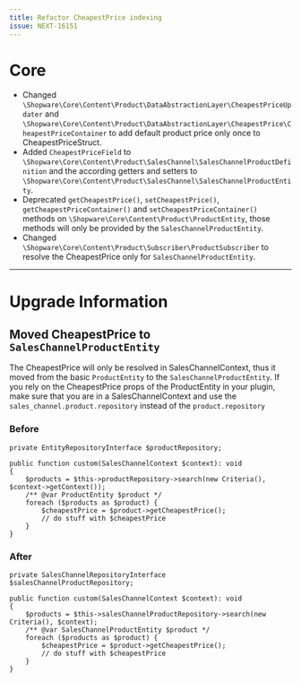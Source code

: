 ```yaml
---
title: Refactor CheapestPrice indexing
issue: NEXT-16151
---
```

# Core
* Changed `\Shopware\Core\Content\Product\DataAbstractionLayer\CheapestPriceUpdater` and `\Shopware\Core\Content\Product\DataAbstractionLayer\CheapestPrice\CheapestPriceContainer` to add default product price only once to CheapestPriceStruct.
* Added `CheapestPriceField` to `\Shopware\Core\Content\Product\SalesChannel\SalesChannelProductDefinition` and the according getters and setters to `\Shopware\Core\Content\Product\SalesChannel\SalesChannelProductEntity`.
* Deprecated `getCheapestPrice()`, `setCheapestPrice()`, `getCheapestPriceContainer()` and `setCheapestPriceContainer()` methods on `\Shopware\Core\Content\Product\ProductEntity`, those methods will only be provided by the `SalesChannelProductEntity`.
* Changed `\Shopware\Core\Content\Product\Subscriber\ProductSubscriber` to resolve the CheapestPrice only for `SalesChannelProductEntity`.
___
# Upgrade Information
## Moved CheapestPrice to `SalesChannelProductEntity`
The CheapestPrice will only be resolved in SalesChannelContext, thus it moved from the basic `ProductEntity` to the `SalesChannelProductEntity`.
If you rely on the CheapestPrice props of the ProductEntity in your plugin, make sure that you are in a SalesChannelContext and use the `sales_channel.product.repository` instead of the `product.repository`
### Before
```
private EntityRepositoryInterface $productRepository;

public function custom(SalesChannelContext $context): void
{
    $products = $this->productRepository->search(new Criteria(), $context->getContext());
    /** @var ProductEntity $product */
    foreach ($products as $product) {
        $cheapestPrice = $product->getCheapestPrice();
        // do stuff with $cheapestPrice
    }
}
```
### After 
```
private SalesChannelRepositoryInterface $salesChannelProductRepository;

public function custom(SalesChannelContext $context): void
{
    $products = $this->salesChannelProductRepository->search(new Criteria(), $context);
    /** @var SalesChannelProductEntity $product */
    foreach ($products as $product) {
        $cheapestPrice = $product->getCheapestPrice();
        // do stuff with $cheapestPrice
    }
}
```
